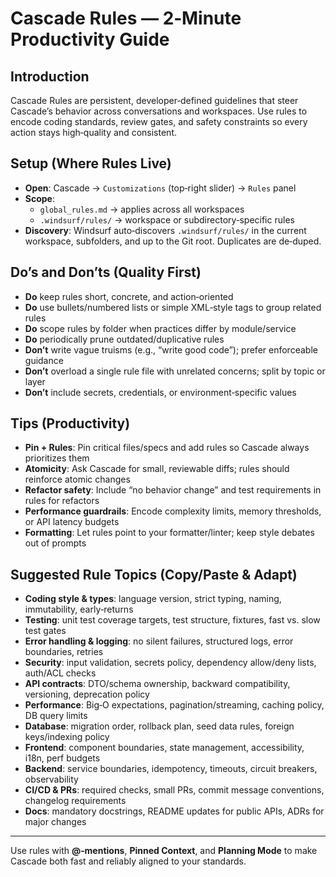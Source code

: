 # Cascade Rules — 2‑Minute Productivity Guide

## Introduction
Cascade Rules are persistent, developer‑defined guidelines that steer Cascade’s behavior across conversations and workspaces. Use rules to encode coding standards, review gates, and safety constraints so every action stays high‑quality and consistent.

## Setup (Where Rules Live)
- **Open**: Cascade → `Customizations` (top‑right slider) → `Rules` panel
- **Scope**:
  - `global_rules.md` → applies across all workspaces
  - `.windsurf/rules/` → workspace or subdirectory‑specific rules
- **Discovery**: Windsurf auto‑discovers `.windsurf/rules/` in the current workspace, subfolders, and up to the Git root. Duplicates are de‑duped.

## Do’s and Don’ts (Quality First)
- **Do** keep rules short, concrete, and action‑oriented
- **Do** use bullets/numbered lists or simple XML‑style tags to group related rules
- **Do** scope rules by folder when practices differ by module/service
- **Do** periodically prune outdated/duplicative rules
- **Don’t** write vague truisms (e.g., “write good code”); prefer enforceable guidance
- **Don’t** overload a single rule file with unrelated concerns; split by topic or layer
- **Don’t** include secrets, credentials, or environment‑specific values

## Tips (Productivity)
- **Pin + Rules**: Pin critical files/specs and add rules so Cascade always prioritizes them
- **Atomicity**: Ask Cascade for small, reviewable diffs; rules should reinforce atomic changes
- **Refactor safety**: Include “no behavior change” and test requirements in rules for refactors
- **Performance guardrails**: Encode complexity limits, memory thresholds, or API latency budgets
- **Formatting**: Let rules point to your formatter/linter; keep style debates out of prompts

## Suggested Rule Topics (Copy/Paste & Adapt)
- **Coding style & types**: language version, strict typing, naming, immutability, early‑returns
- **Testing**: unit test coverage targets, test structure, fixtures, fast vs. slow test gates
- **Error handling & logging**: no silent failures, structured logs, error boundaries, retries
- **Security**: input validation, secrets policy, dependency allow/deny lists, auth/ACL checks
- **API contracts**: DTO/schema ownership, backward compatibility, versioning, deprecation policy
- **Performance**: Big‑O expectations, pagination/streaming, caching policy, DB query limits
- **Database**: migration order, rollback plan, seed data rules, foreign keys/indexing policy
- **Frontend**: component boundaries, state management, accessibility, i18n, perf budgets
- **Backend**: service boundaries, idempotency, timeouts, circuit breakers, observability
- **CI/CD & PRs**: required checks, small PRs, commit message conventions, changelog requirements
- **Docs**: mandatory docstrings, README updates for public APIs, ADRs for major changes

---
Use rules with **@‑mentions**, **Pinned Context**, and **Planning Mode** to make Cascade both fast and reliably aligned to your standards.
